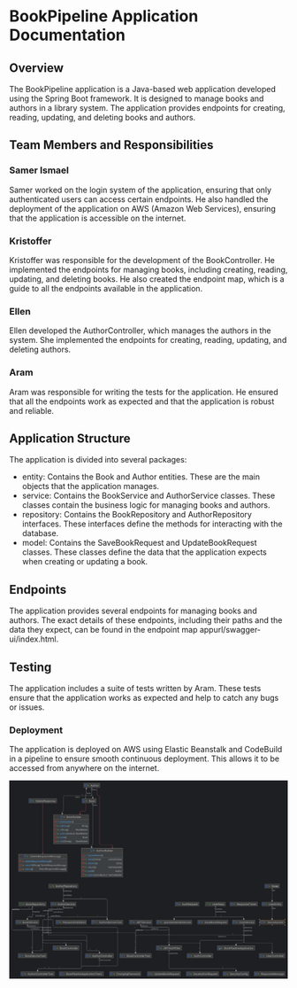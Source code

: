 # BookPipeline Application Documentation

## Overview
The BookPipeline application is a Java-based web application developed using the Spring Boot framework. It is designed to manage books and authors in a library system. The application provides endpoints for creating, reading, updating, and deleting books and authors.

## Team Members and Responsibilities
### Samer Ismael
Samer worked on the login system of the application, ensuring that only authenticated users can access certain endpoints. He also handled the deployment of the application on AWS (Amazon Web Services), ensuring that the application is accessible on the internet.

### Kristoffer
Kristoffer was responsible for the development of the BookController. He implemented the endpoints for managing books, including creating, reading, updating, and deleting books. He also created the endpoint map, which is a guide to all the endpoints available in the application.

### Ellen
Ellen developed the AuthorController, which manages the authors in the system. She implemented the endpoints for creating, reading, updating, and deleting authors.

### Aram
Aram was responsible for writing the tests for the application. He ensured that all the endpoints work as expected and that the application is robust and reliable.

## Application Structure
The application is divided into several packages:
- entity: Contains the Book and Author entities. These are the main objects that the application manages.
- service: Contains the BookService and AuthorService classes. These classes contain the business logic for managing books and authors.
- repository: Contains the BookRepository and AuthorRepository interfaces. These interfaces define the methods for interacting with the database.
- model: Contains the SaveBookRequest and UpdateBookRequest classes. These classes define the data that the application expects when creating or updating a book.

## Endpoints
The application provides several endpoints for managing books and authors. 
The exact details of these endpoints, including their paths and the data they expect, 
can be found in the endpoint map appurl/swagger-ui/index.html.

## Testing
The application includes a suite of tests written by Aram. 
These tests ensure that the application works as expected and help to catch any bugs or issues.

### Deployment
The application is deployed on AWS using Elastic Beanstalk and CodeBuild in a pipeline to ensure smooth continuous deployment. 
This allows it to be accessed from anywhere on the internet.

![Diagram Name](SecurityUser.png)
